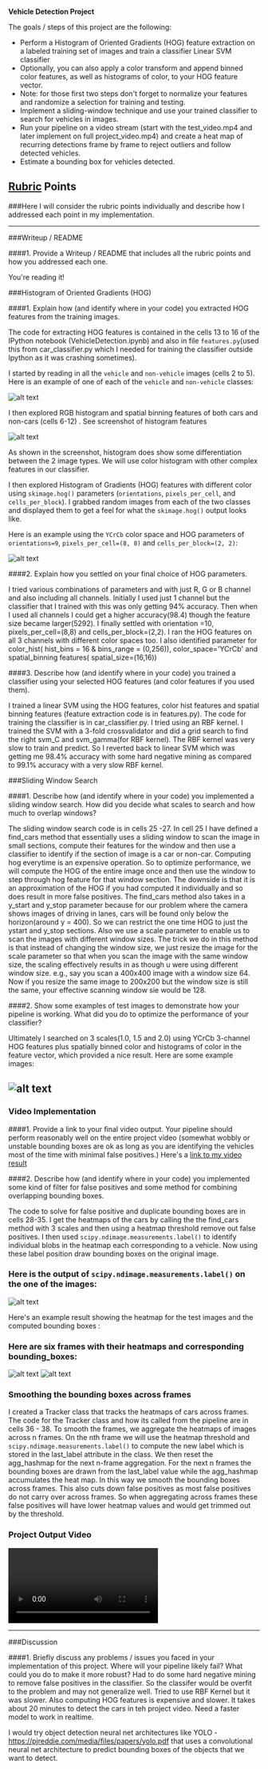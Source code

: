 
**Vehicle Detection Project**

The goals / steps of this project are the following:

* Perform a Histogram of Oriented Gradients (HOG) feature extraction on a labeled training set of images and train a classifier Linear SVM classifier
* Optionally, you can also apply a color transform and append binned color features, as well as histograms of color, to your HOG feature vector. 
* Note: for those first two steps don't forget to normalize your features and randomize a selection for training and testing.
* Implement a sliding-window technique and use your trained classifier to search for vehicles in images.
* Run your pipeline on a video stream (start with the test_video.mp4 and later implement on full project_video.mp4) and create a heat map of recurring detections frame by frame to reject outliers and follow detected vehicles.
* Estimate a bounding box for vehicles detected.

[//]: # (Image References)
[image1]: ./examples/car_not_car.png
[image2]: ./examples/HOG_example.png
[image3]: ./examples/RGB_histogram.png
[image4]: ./examples/bboxes.png
[image5]: ./examples/labels_map.png
[image6]: ./examples/output_bboxes.png
[image7]: ./examples/output_bboxes_and_heatmap1.png
[image8]: ./examples/output_bboxes_and_heatmap2.png
[video1]: ./project_video_output.mp4

## [Rubric](https://review.udacity.com/#!/rubrics/513/view) Points
###Here I will consider the rubric points individually and describe how I addressed each point in my implementation.  

---
###Writeup / README

####1. Provide a Writeup / README that includes all the rubric points and how you addressed each one.    

You're reading it!

###Histogram of Oriented Gradients (HOG)

####1. Explain how (and identify where in your code) you extracted HOG features from the training images.

The code for extracting HOG features is contained in the cells 13 to 16 of the IPython notebook (VehicleDetection.ipynb) and also in file  `features.py`(used this from car_classifier.py which I needed for training the classifier outside Ipython as it was crashing sometimes).  

I started by reading in all the `vehicle` and `non-vehicle` images (cells 2 to 5).  Here is an example of one of each of the `vehicle` and `non-vehicle` classes:

![alt text][image1]

I then explored RGB histogram and spatial binning features of both cars and non-cars (cells 6-12) . See screenshot of histogram features

![alt text][image3]

As shown in the screenshot, histogram does show some differentiation between the 2 image types. We will use color histogram with other complex features in our classifier. 

I then explored Histogram of Gradients (HOG) features with different color using `skimage.hog()` parameters (`orientations`, `pixels_per_cell`, and `cells_per_block`).  I grabbed random images from each of the two classes and displayed them to get a feel for what the `skimage.hog()` output looks like.

Here is an example using the `YCrCb` color space and HOG parameters of `orientations=9`, `pixels_per_cell=(8, 8)` and `cells_per_block=(2, 2)`:


![alt text][image2]

####2. Explain how you settled on your final choice of HOG parameters.

I tried various combinations of parameters and with just R, G or B channel and also including all channels. Initially I used just 1 channel but the classifier that I trained with this was only getting 94% accuracy. Then when I used all channels I could get a higher accuracy(98.4) though the feature size became larger(5292). I finally settled with orientation =10, pixels_per_cell=(8,8) and cells_per_block=(2,2). I ran the HOG features on all 3 channels with different color spaces too. I also identified parameter for color_hist( hist_bins = 16 & bins_range = (0,256)), color_space='YCrCb'  and spatial_binning features(    spatial_size=(16,16))

####3. Describe how (and identify where in your code) you trained a classifier using your selected HOG features (and color features if you used them).

I trained a linear SVM using the HOG features, color hist features and spatial binning features (feature extraction code is in features.py). The code for training the classifier is in car_classifier.py. I tried using an RBF kernel. I trained the SVM with a 3-fold crossvalidator and did a grid search to find the right svm_C and svm_gamma(for RBF kernel). The RBF kernel was very slow to train and predict. So I reverted back to linear SVM which was getting me 98.4% accuracy with some hard negative mining as compared to 99.1% accuracy with a very slow RBF kernel.

###Sliding Window Search

####1. Describe how (and identify where in your code) you implemented a sliding window search.  How did you decide what scales to search and how much to overlap windows?

The sliding window search code is in cells 25 -27. In cell 25 I have defined a find_cars method that essentially uses a sliding window to scan the image in small sections, compute their features for the window and then use a classifier to identify if the section of image is a car or non-car. Computing hog everytime is an expensive operation. So to optimize performance, we will compute the HOG of the entire image once and then use the window to step through hog feature for that window section. The downside is that it is an approximation of the HOG if you had computed it individually and so does result in more false positives. The find_cars method also takes in a y_start and y_stop parameter because for our problem where the camera shows images of driving in lanes, cars will be found only below the horizon(around y = 400). So we can restrict the one time HOG to just the ystart and y_stop sections. Also we use a scale parameter to enable us to scan the images with different window sizes. The trick we do in this method is that instead of changing the window size, we just resize the image for the scale parameter so that when you scan the image with the same window size, the scaling effectively results in as though u were using different window size. e.g., say you scan a 400x400 image with a window size 64. Now if you resize the same image to 200x200 but the window size is still the same, your effective scanning window sie would be 128.


####2. Show some examples of test images to demonstrate how your pipeline is working.  What did you do to optimize the performance of your classifier?

Ultimately I searched on 3 scales(1.0, 1.5 and 2.0) using YCrCb 3-channel HOG features plus spatially binned color and histograms of color in the feature vector, which provided a nice result.  Here are some example images:

![alt text][image4]
---

### Video Implementation

####1. Provide a link to your final video output.  Your pipeline should perform reasonably well on the entire project video (somewhat wobbly or unstable bounding boxes are ok as long as you are identifying the vehicles most of the time with minimal false positives.)
Here's a [link to my video result](./project_video.mp4)


####2. Describe how (and identify where in your code) you implemented some kind of filter for false positives and some method for combining overlapping bounding boxes.

The code to solve for false positive and duplicate bounding boxes are in cells 28-35. I get the heatmaps of the cars by calling the the find_cars method with 3 scales and then using a heatmap threshold remove out false positives. I then used `scipy.ndimage.measurements.label()` to identify individual blobs in the heatmap each corresponding to a vehicle.  Now using these label position draw bounding boxes on the original image.

### Here is the output of `scipy.ndimage.measurements.label()` on the one of the images:
![alt text][image5]

Here's an example result showing the heatmap for the test images and the computed bounding boxes :

### Here are six frames with their heatmaps and corresponding bounding_boxes:

![alt text][image7]
![alt text][image8]


### Smoothing the bounding boxes across frames 
I created a Tracker class that tracks the heatmaps of cars across frames. The code for the Tracker class and how its called from the pipeline are in cells 36 - 38. To smooth the frames, we aggregate the heatmaps of images across n frames. On the nth frame we will use the heatmap threshold and `scipy.ndimage.measurements.label()` to compute the new label which is stored in the last_label attribute in the class. We then reset the agg_hashmap for the next n-frame aggregation. For the next n frames the bounding boxes are drawn from the last_label value while the agg_hashmap accumulates the heat map. In this way we smooth the bounding boxes across frames. This also cuts down false positives as most false positives do not carry over across frames. So when aggregating across frames these false positives will have lower heatmap values and would get trimmed out by the threshold.

### Project Output Video

![alt text][video1]

---

###Discussion

####1. Briefly discuss any problems / issues you faced in your implementation of this project.  Where will your pipeline likely fail?  What could you do to make it more robust?
Had to do some hard negative mining to remove false positives in the classifier. So the classifer would be overfit to the problem and may not generalize well. Tried to use RBF Kernel but it was slower. Also computing HOG features is expensive and slower. It takes about 20 minutes to detect the cars in teh project video. Need a faster model to work in realtime. 

I would try object detection neural net architectures like YOLO - https://pjreddie.com/media/files/papers/yolo.pdf that uses a convolutional neural net architecture to predict bounding boxes of the objects that we want to detect.

